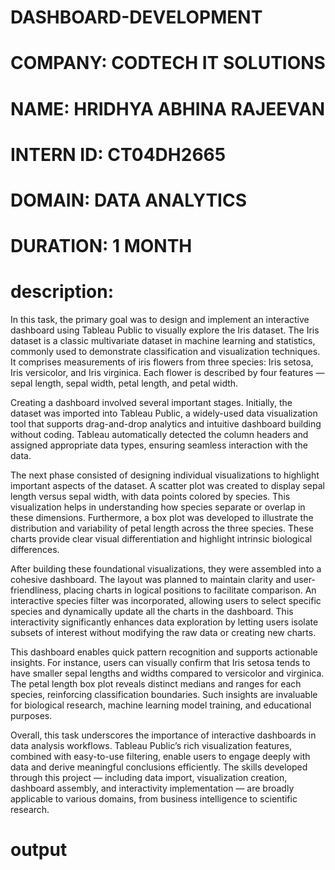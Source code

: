 # DASHBOARD-DEVELOPMENT
# COMPANY: CODTECH IT SOLUTIONS
# NAME: HRIDHYA ABHINA RAJEEVAN
# INTERN ID: CT04DH2665
# DOMAIN: DATA ANALYTICS
# DURATION: 1 MONTH
# description: 
In this task, the primary goal was to design and implement an interactive dashboard using Tableau Public to visually explore the Iris dataset. The Iris dataset is a classic multivariate dataset in machine learning and statistics, commonly used to demonstrate classification and visualization techniques. It comprises measurements of iris flowers from three species: Iris setosa, Iris versicolor, and Iris virginica. Each flower is described by four features — sepal length, sepal width, petal length, and petal width.

Creating a dashboard involved several important stages. Initially, the dataset was imported into Tableau Public, a widely-used data visualization tool that supports drag-and-drop analytics and intuitive dashboard building without coding. Tableau automatically detected the column headers and assigned appropriate data types, ensuring seamless interaction with the data.

The next phase consisted of designing individual visualizations to highlight important aspects of the dataset. A scatter plot was created to display sepal length versus sepal width, with data points colored by species. This visualization helps in understanding how species separate or overlap in these dimensions. Furthermore, a box plot was developed to illustrate the distribution and variability of petal length across the three species. These charts provide clear visual differentiation and highlight intrinsic biological differences.

After building these foundational visualizations, they were assembled into a cohesive dashboard. The layout was planned to maintain clarity and user-friendliness, placing charts in logical positions to facilitate comparison. An interactive species filter was incorporated, allowing users to select specific species and dynamically update all the charts in the dashboard. This interactivity significantly enhances data exploration by letting users isolate subsets of interest without modifying the raw data or creating new charts.

This dashboard enables quick pattern recognition and supports actionable insights. For instance, users can visually confirm that Iris setosa tends to have smaller sepal lengths and widths compared to versicolor and virginica. The petal length box plot reveals distinct medians and ranges for each species, reinforcing classification boundaries. Such insights are invaluable for biological research, machine learning model training, and educational purposes.

Overall, this task underscores the importance of interactive dashboards in data analysis workflows. Tableau Public’s rich visualization features, combined with easy-to-use filtering, enable users to engage deeply with data and derive meaningful conclusions efficiently. The skills developed through this project — including data import, visualization creation, dashboard assembly, and interactivity implementation — are broadly applicable to various domains, from business intelligence to scientific research.

# output
